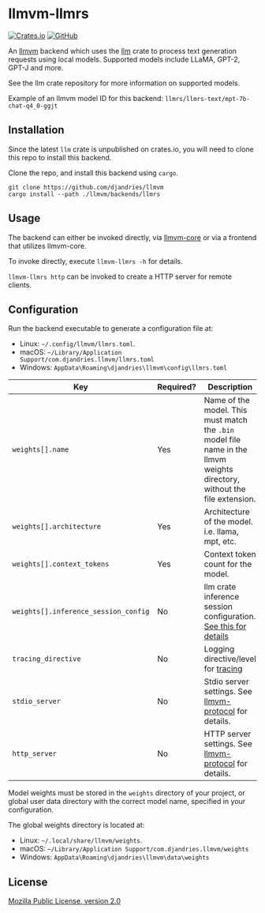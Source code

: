 # llmvm-llmrs

[![Crates.io](https://img.shields.io/crates/v/llmvm-llmrs?style=for-the-badge)](https://crates.io/crates/llmvm-llmrs)
[![GitHub](https://img.shields.io/github/license/djandries/llmvm?style=for-the-badge)](https://github.com/DJAndries/llmvm/blob/master/LICENSE)

An [llmvm](https://github.com/djandries/llmvm) backend which uses
the [llm](https://github.com/rustformers/llm) crate to process text generation requests using local models.
Supported models include LLaMA, GPT-2, GPT-J and more.

See the llm crate repository for more information on supported models.

Example of an llmvm model ID for this backend: `llmrs/llmrs-text/mpt-7b-chat-q4_0-ggjt`

## Installation

Since the latest `llm` crate is unpublished on crates.io, you will need to clone this repo to install this backend.

Clone the repo, and install this backend using `cargo`.

```
git clone https://github.com/djandries/llmvm
cargo install --path ./llmvm/backends/llmrs
```

## Usage

The backend can either be invoked directly, via [llmvm-core](https://github.com/djandries/llmvm/tree/master/core) or via a frontend that utilizes llmvm-core.

To invoke directly, execute `llmvm-llmrs -h` for details.

`llmvm-llmrs http` can be invoked to create a HTTP server for remote clients.

## Configuration

Run the backend executable to generate a configuration file at:

- Linux: `~/.config/llmvm/llmrs.toml`.
- macOS: `~/Library/Application Support/com.djandries.llmvm/llmrs.toml`
- Windows: `AppData\Roaming\djandries\llmvm\config\llmrs.toml`

|Key|Required?|Description|
|--|--|--|
|`weights[].name`|Yes|Name of the model. This must match the `.bin` model file name in the llmvm weights directory, without the file extension.|
|`weights[].architecture`|Yes|Architecture of the model. i.e. llama, mpt, etc.|
|`weights[].context_tokens`|Yes|Context token count for the model.|
|`weights[].inference_session_config`|No|llm crate inference session configuration. [See this for details](https://docs.rs/llm/0.1.1/llm/struct.InferenceSessionConfig.html)|
|`tracing_directive`|No|Logging directive/level for [tracing](https://github.com/tokio-rs/tracing)|
|`stdio_server`|No|Stdio server settings. See [llmvm-protocol](https://github.com/djandries/llmvm/tree/master/protocol#stdio-server-configuration) for details.|
|`http_server`|No|HTTP server settings. See [llmvm-protocol](https://github.com/djandries/llmvm/tree/master/protocol#http-server-configuration) for details.|

Model weights must be stored in the `weights` directory of your project, or global user data directory with the correct
model name, specified in your configuration.

The global weights directory is located at:

- Linux: `~/.local/share/llmvm/weights`.
- macOS: `~/Library/Application Support/com.djandries.llmvm/weights`
- Windows: `AppData\Roaming\djandries\llmvm\data\weights`

## License

[Mozilla Public License, version 2.0](https://spdx.org/licenses/MPL-2.0.html)